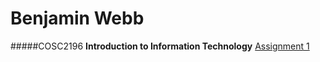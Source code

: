 # Benjamin Webb


#####COSC2196 **Introduction to Information Technology**
[Assignment 1](https://bennybones.github.io/Assignment1/)